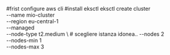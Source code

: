 #frist configure aws cli
#install eksctl
eksctl create cluster \
--name mio-cluster \
--region eu-central-1 \
--managed \
--node-type t2.medium \  # scegliere istanza idonea..
--nodes 2 \
--nodes-min 1 \
--nodes-max 3 
